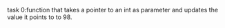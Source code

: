 task 0:function that takes a pointer to an int as parameter and updates the value it points to to 98.
